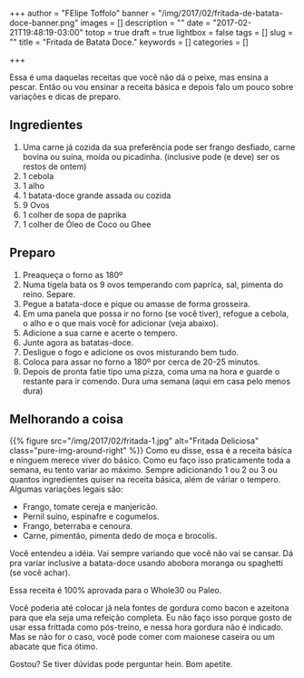 +++
author = "FElipe Toffolo"
banner = "/img/2017/02/fritada-de-batata-doce-banner.png"
images = []
description = ""
date = "2017-02-21T19:48:19-03:00"
totop = true
draft = true
lightbox = false
tags = []
slug = ""
title = "Fritada de Batata Doce."
keywords = []
categories = []

+++

Essa é uma daquelas receitas que você não dá o peixe, mas ensina a pescar.
Então ou vou ensinar a receita básica e depois falo um pouco sobre variações e dicas de preparo.

## Ingredientes
1. Uma carne já cozida da sua preferência pode ser frango desfiado, carne bovina ou suína, moída ou picadinha. (inclusive pode (e deve) ser os restos de ontem)
2. 1 cebola
3. 1 alho
4. 1 batata-doce grande assada ou cozida
5. 9 Ovos
6. 1 colher de sopa de paprika
7. 1 colher de Óleo de Coco ou Ghee

## Preparo
1. Preaqueça o forno as 180º
2. Numa tigela bata os 9 ovos temperando com papríca, sal, pimenta do reino. Separe.
3. Pegue a batata-doce e pique ou amasse de forma grosseira.
4. Em uma panela que possa ir no forno (se você tiver), refogue a cebola, o alho e o que mais você for adicionar (veja abaixo).
5. Adicione a sua carne e acerte o tempero.
6. Junte agora as batatas-doce.
7. Desligue o fogo e adicione os ovos misturando bem tudo.
8. Coloca para assar no forno a 180º por cerca de 20-25 minutos.
9. Depois de pronta fatie tipo uma pizza, coma uma na hora e guarde o restante para ir comendo. Dura uma semana (aqui em casa pelo menos dura)

## Melhorando a coisa
{{% figure src="/img/2017/02/fritada-1.jpg" alt="Fritada Deliciosa" class="pure-img-around-right" %}}
Como eu disse, essa é a receita básica e nínguem merece viver do básico. Como eu faço isso praticamente toda a semana, eu tento variar ao máximo. Sempre adicionando 1 ou 2 ou 3 ou quantos ingredientes quiser na receita básica, além de váriar o tempero. Algumas variações legais são:
- Frango, tomate cereja e manjericão.
- Pernil suíno, espinafre e cogumelos.
- Frango, beterraba e cenoura.
- Carne, pimentão, pimenta dedo de moça e brocolis.

Você entendeu a idéia. Vai sempre variando que você não vai se cansar. Dá pra variar inclusive a batata-doce usando abobora moranga ou spaghetti (se você achar).

Essa receita é 100% aprovada para o Whole30 ou Paleo.

Você poderia até colocar já nela fontes de gordura como bacon e azeitona para que ela seja uma refeição completa.
Eu não faço isso porque gosto de usar essa frittada como pós-treino, e nessa hora gordura não é indicado.
Mas se não for o caso, você pode comer com maionese caseira ou um abacate que fica ótimo.

Gostou? Se tiver dúvidas pode perguntar hein. Bom apetite.
